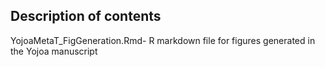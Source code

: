 ## Description of contents

YojoaMetaT_FigGeneration.Rmd- R markdown file for figures generated in the Yojoa manuscript 
